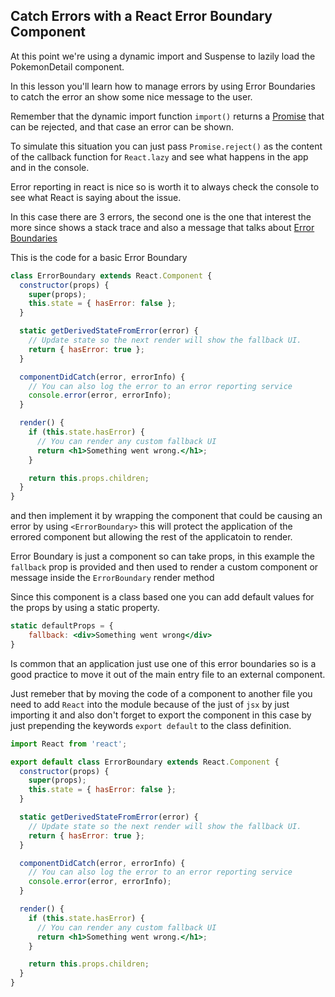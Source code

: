 ## Catch Errors with a React Error Boundary Component

At this point we're using a dynamic import and Suspense to lazily load the PokemonDetail component. 

In this lesson you'll learn how to manage errors by using Error Boundaries to catch the error an show some nice message to the user.

Remember that the dynamic import function `import()` returns a [Promise](https://developer.mozilla.org/en-US/docs/Web/JavaScript/Reference/Global_Objects/Promise) that can be rejected, and that case an error can be shown.

To simulate this situation you can just pass `Promise.reject()` as the content of the callback function for `React.lazy` and see what happens in the app and in the console.

Error reporting in react is nice so is worth it to always check the console to see what React is saying about the issue.

In this case there are 3 errors, the second one is the one that interest the more since shows a stack trace and also a message that talks about [Error Boundaries](https://reactjs.org/docs/error-boundaries.html)

This is the code for a basic Error Boundary

```jsx
class ErrorBoundary extends React.Component {
  constructor(props) {
    super(props);
    this.state = { hasError: false };
  }

  static getDerivedStateFromError(error) {
    // Update state so the next render will show the fallback UI.
    return { hasError: true };
  }

  componentDidCatch(error, errorInfo) {
    // You can also log the error to an error reporting service
    console.error(error, errorInfo);
  }

  render() {
    if (this.state.hasError) {
      // You can render any custom fallback UI
      return <h1>Something went wrong.</h1>;
    }

    return this.props.children; 
  }
}
```

and then implement it by wrapping the component that could be causing an error by using `<ErrorBoundary>` this will protect the application of the errored component but allowing the rest of the applicatoin to render.

Error Boundary is just a component so can take props, in this example the `fallback` prop is provided and then used to render a custom component or message inside the `ErrorBoundary` render method

Since this component is a class based one you can add default values for the props by using a static property.

```jsx
static defaultProps = {
    fallback: <div>Something went wrong</div>
}
```

Is common that an application just use one of this error boundaries so is a good practice to move it out of the main entry file to an external component.

Just remeber that by moving the code of a component to another file you need to add `React` into the module because of the just of `jsx` by just importing it and also don't forget to export the component in this case by just prepending the keywords `export default` to the class definition.

```jsx
import React from 'react';

export default class ErrorBoundary extends React.Component {
  constructor(props) {
    super(props);
    this.state = { hasError: false };
  }

  static getDerivedStateFromError(error) {
    // Update state so the next render will show the fallback UI.
    return { hasError: true };
  }

  componentDidCatch(error, errorInfo) {
    // You can also log the error to an error reporting service
    console.error(error, errorInfo);
  }

  render() {
    if (this.state.hasError) {
      // You can render any custom fallback UI
      return <h1>Something went wrong.</h1>;
    }

    return this.props.children; 
  }
}
```